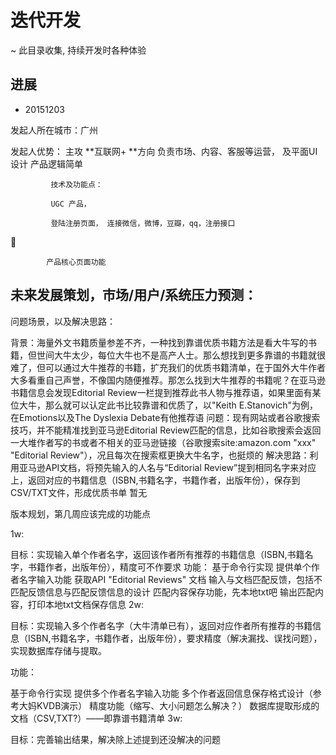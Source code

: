 # 迭代开发
~ 此目录收集, 持续开发时各种体验

## 进展

- 20151203

发起人所在城市：广州

发起人优势： 主攻 **互联网+ **方向
             负责市场、内容、客服等运营， 及平面UI设计
             产品逻辑简单
            

             技术及功能点：
             
             UGC 产品，
             
             登陆注册页面， 连接微信，微博，豆瓣，qq，注册接口
             
            
            产品核心页面功能



             
## 未来发展策划，市场/用户/系统压力预测：             



问题场景，以及解决思路：

背景：海量外文书籍质量参差不齐，一种找到靠谱优质书籍方法是看大牛写的书籍，但世间大牛太少，每位大牛也不是高产人士。那么想找到更多靠谱的书籍就很难了，但可以通过大牛推荐的书籍，扩充我们的优质书籍清单，在于国外大牛作者大多看重自己声誉，不像国内随便推荐。那怎么找到大牛推荐的书籍呢？在亚马逊书籍信息会发现Editorial Review一栏提到推荐此书人物与推荐语，如果里面有某位大牛，那么就可以认定此书比较靠谱和优质了，以"Keith E.Stanovich"为例，在Emotions以及The Dyslexia Debate有他推荐语
问题：现有网站或者谷歌搜索技巧，并不能精准找到亚马逊Editorial Review匹配的信息，比如谷歌搜索会返回一大堆作者写的书或者不相关的亚马逊链接（谷歌搜索site:amazon.com "xxx" "Editorial Review"），况且每次在搜索框更换大牛名字，也挺烦的
解决思路：利用亚马逊API文档，将预先输入的人名与“Editorial Review”提到相同名字来对应上，返回对应的书籍信息（ISBN,书籍名字，书籍作者，出版年份），保存到CSV/TXT文件，形成优质书单
暂无

版本规划，第几周应该完成的功能点

1w:

目标：实现输入单个作者名字，返回该作者所有推荐的书籍信息（ISBN,书籍名字，书籍作者，出版年份），精度可不作要求
功能：
基于命令行实现
提供单个作者名字输入功能
获取API "Editorial Reviews" 文档
输入与文档匹配反馈，包括不匹配反馈信息与匹配反馈信息的设计
匹配内容保存功能，先本地txt吧
输出匹配内容，打印本地txt文档保存信息
2w:

目标：实现输入多个作者名字（大牛清单已有），返回对应作者所有推荐的书籍信息（ISBN,书籍名字，书籍作者，出版年份），要求精度（解决漏找、误找问题），实现数据库存储与提取。

功能：

基于命令行实现
提供多个作者名字输入功能
多个作者返回信息保存格式设计（参考大妈KVDB演示）
精度功能（缩写、大小问题怎么解决？）
数据库提取形成的文档（CSV,TXT?）——即靠谱书籍清单
3w:

目标：完善输出结果，解决除上述提到还没解决的问题